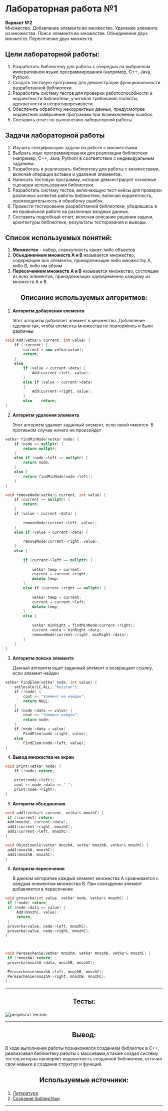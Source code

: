 # Лабораторная работа №1
**Вариант №2**    
Множество. Добавление элемента во множество. Удаление элемента из
множества. Поиск элемента во множестве. Объединение двух
множеств. Пересечение двух множеств.
## Цели лабораторной работы:
1. Разработать библиотеку для работы с очередью  на выбранном императивном языке программирования (например, C++, Java, Python).
2. Создать тестовую программу для демонстрации функциональности разработанной библиотеки.
3. Разработать систему тестов для проверки работоспособности и корректности библиотеки, учитывая требования полноты, адекватности и непротиворечивости.
4. Обеспечить обработку некорректных данных, предусмотрев корректное завершение программы при возникновении ошибок.
5. Составить отчет по выполнению лабораторной работы.
   
## Задачи лабораторной работы
1. Изучить спецификацию задачи по работе с множествами.
2. Выбрать язык программирования для реализации библиотеки (например, C++, Java, Python) в соответствии с индивидуальным заданием.
3. Разработать и реализовать библиотеку для работы с множествами, включая операции вставки и удаления элементов.
4. Написать тестовую программу, которая демонстрирует основные сценарии использования библиотеки.
5. Разработать систему тестов, включающую тест-кейсы для проверки различных аспектов работы библиотеки, включая корректность, производительность и обработку ошибок.
6. Провести тестирование разработанной библиотеки, убедившись в ее правильной работе на различных входных данных.
7. Составить подробный отчет, включая описание решения задачи, архитектуры библиотеки, результаты тестирования и выводы.

## Список используемых понятий:
1. **Множество** - набор, совокупность каких-либо объектов
2. **Объединением множеств А и В** называется множество, содержащее все элементы, принадлежащие либо множеству А, либо В, либо им обоим
3. **Пересечением множеств А и В** называется множество, состоящее из всех элементов, принадлежащих одновременно каждому из множеств
А и В.


## <p align="center">Описание используемых алгоритмов:</p>
1. **Алгоритм добавления элемента**
   
   Этот алгоритм добавляет элемент в множество. Добавление сделано так, чтобы элементы множества не повторялись и были различны
```cpp
void Add(vetka*& current, int value) {
	if (!current) {
		current = new vetka(value);
		return;
	}
	else
		if (value < current->data) {
			Add(current->left, value);
		}
		else if (value > current->data)
		{
			Add(current->right, value);
		}
		else 	return;
}

```
2. **Алгоритм удаления элемента**
   
   Этот алгоритм удаляет заданный элемент, если такой имеется. В противном случае ничего не произойдет
```cpp
vetka* findMinNode(vetka* node) {
	if (node == nullptr) {
		return nullptr; 
	}
	else if (node->left == nullptr) {
		return node; 
	}
	else {
		return findMinNode(node->left); 
	}
}

void removeNode(vetka*& current, int value) {
	if (current == nullptr) {
		return; 
	}
	if (value < current->data) {
		
		removeNode(current->left, value);
	}
	else if (value > current->data) {
		
		removeNode(current->right, value);
	}
	else {
		
		if (current->left == nullptr) {
			
			vetka* temp = current;
			current = current->right;
			delete temp;
		}
		else if (current->right == nullptr) {
			
			vetka* temp = current;
			current = current->left;
			delete temp;
		}
		else {
			
			vetka* minRight = findMinNode(current->right);
			current->data = minRight->data;
			removeNode(current->right, minRight->data);
		}
	}
}
```
3. **Алгоритм поиска элемента**

   Данный алгоритм ищет заданный элемент и возвращает ссылку, если элемент найден
```cpp
vetka* FindElem(vetka* node, int value) {
	setlocale(LC_ALL, "Russian");
	if (!node) {
		cout << "Элемент не найден";
		return NULL;
	}
	if (node->data == value) {
		cout << "Элемент найден";
		return node;
	}
	if (node->data < value)
		FindElem(node->right, value);
	else
		FindElem(node->left, value);
}

```

4. **Вывод множества на экран**
```cpp
void print(vetka* node) {
	if (!node) return;

	print(node->left);
	cout << node->data << " ";
	print(node->right);
}
```

 5. **Алгоритм объединения**

   ```cpp
void add1(vetka*& current, vetka*& mnozhC) {
	if (!current) return;
	Add(mnozhC, current->data);
	add1(current->right, mnozhC);
	add1(current->left, mnozhC);
}

void Objedinenie(vetka* mnozhA, vetka* mnozhB, vetka*& mnozhC) {
	add1(mnozhA, mnozhC);
	add1(mnozhB, mnozhC);
}
   ```

   6. **Алгоритм пересечения**
	
      В данном алгоритме каждый элемент множества А сравнивается с каждым элементом множества В. При совпадении элемент добавляется в пересечение
   ```cpp
void proverka(int value, vetka* node, vetka*& mnozhC) {
	if (!node) return;
	if (node->data == value) {
		Add(mnozhC, value);
		return;
	}
	proverka(value, node->left, mnozhC);
	proverka(value, node->right, mnozhC);
}



void Peresechenie(vetka* mnozhA, vetka* mnozhB, vetka*& mnozhC) {
	if (!mnozhA) return;
	proverka(mnozhA->data, mnozhB, mnozhC);

	Peresechenie(mnozhA->left, mnozhB, mnozhC);
	Peresechenie(mnozhA->right, mnozhB, mnozhC);
}
   ```
*****
## <p align="center">Тесты:</p>
![результат тестов](https://github.com/iis-32170x/RPIIS/blob/a1e9b18d66d97691475edbe514a4ce13e9b0220f/sem2/lab1/tests/testresult.png)
******
## <p align="center">Вывод:</p>
В ходе выполнения работы познакомился созданием библиотек в С++, реализоавал библиотеку работы с массивами,а также создал систему тестов,которая проверяет корректность созданной библиотеки, отточил свои навыки в создании структур и функций.
## <p align="center">Используемые источники:</p>
1. [Литература](https://drive.google.com/drive/folders/1rJjlVms04Betx1EkAgaek2xNpHV6c_1j)
2. [Создание библиотеки](https://www.youtube.com/watch?v=pAxEfF2yVlM&t=1s)
****


